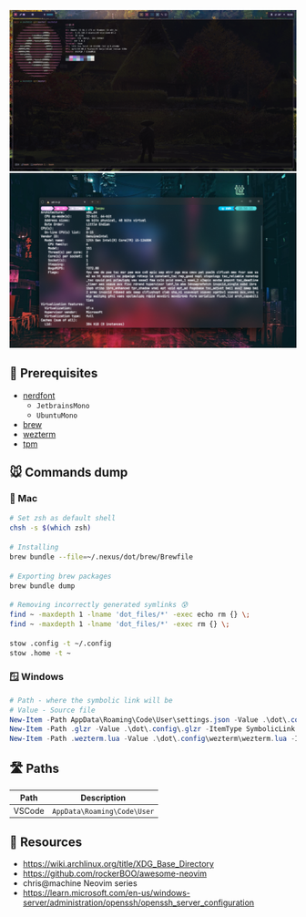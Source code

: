 ![02112024](assets/new_banner.png)
![18122023](assets/banner.png)

## 🌳 Prerequisites
- [nerdfont](https://www.nerdfonts.com/font-downloads)
  - `JetbrainsMono`
  - `UbuntuMono`
- [brew](https://brew.sh/)
- [wezterm](https://wezfurlong.org/wezterm/)
- [tpm](https://wezfurlong.org/wezterm/)

## 🐭 Commands dump
### 🍎 Mac
```bash
# Set zsh as default shell
chsh -s $(which zsh)

# Installing
brew bundle --file=~/.nexus/dot/brew/Brewfile

# Exporting brew packages
brew bundle dump

# Removing incorrectly generated symlinks 😰
find ~ -maxdepth 1 -lname 'dot_files/*' -exec echo rm {} \;
find ~ -maxdepth 1 -lname 'dot_files/*' -exec rm {} \;

stow .config -t ~/.config
stow .home -t ~
```
### 🪟 Windows

```powershell
# Path - where the symbolic link will be 
# Value - Source file
New-Item -Path AppData\Roaming\Code\User\settings.json -Value .\dot\.config\vscode\settings.json -ItemType SymbolicLink 
New-Item -Path .glzr -Value .\dot\.config\.glzr -ItemType SymbolicLink
New-Item -Path .wezterm.lua -Value .\dot\.config\wezterm\wezterm.lua -ItemType SymbolicLink
```

## 🛣️ Paths
| Path   | Description                                               |
|--------|-----------------------------------------------------------|
| VSCode | `AppData\Roaming\Code\User` |

## 🐶 Resources
- https://wiki.archlinux.org/title/XDG_Base_Directory
- https://github.com/rockerBOO/awesome-neovim
- chris@machine Neovim series
- https://learn.microsoft.com/en-us/windows-server/administration/openssh/openssh_server_configuration
